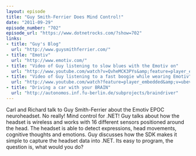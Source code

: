 ```yaml
---
layout: episode
title: "Guy Smith-Ferrier Does Mind Control!"
date: "2011-09-29"
episode_number: "702"
episode_url: "https://www.dotnetrocks.com/?show=702"
links:
- title: "Guy's Blog"
  url: "http://www.guysmithferrier.com/"
- title: "Emotiv"
  url: "http://www.emotiv.com/"
- title: "Video of Guy listening to slow blues with the Emotiv on"
  url: "http://www.youtube.com/watch?v=QvheMCK3PYs&amp;feature=player_embedded"
- title: "Video of Guy listening to a fast boogie while wearing Emotiv"
  url: "http://www.youtube.com/watch?feature=player_embedded&amp;v=ubevn-7ovC8"
- title: "Driving a car with your BRAIN"
  url: "http://autonomos.inf.fu-berlin.de/subprojects/braindriver"
---
```


Carl and Richard talk to Guy Smith-Ferrier about the Emotiv EPOC neuroheadset. No really! Mind control for .NET! Guy talks about how the headset is wireless and works with 16 different sensors positioned around the head. The headset is able to detect expressions, head movements, cognitive thoughts and emotions. Guy discusses how the SDK makes it simple to capture the headset data into .NET. Its easy to program, the question is, what would you do?
